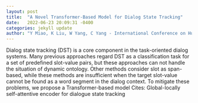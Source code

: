 ```yaml
---
layout: post
title:  "A Novel Transformer-Based Model for Dialog State Tracking"
date:   2022-06-23 20:09:31 -0400
categories: jekyll update
author: "Y Miao, K Liu, W Yang, C Yang - International Conference on Human-Computer , 2022"
---
```

Dialog state tracking (DST) is a core component in the task-oriented dialog systems. Many previous approaches regard DST as a classification task for a set of predefined slot-value pairs, but these approaches can not handle the situation of dynamic ontology. Other methods consider slot as span-based, while these methods are insufficient when the target slot-value cannot be found as a word segment in the dialog context. To mitigate these problems, we propose a Transformer-based model 
Cites: Global-locally self-attentive encoder for dialogue state tracking